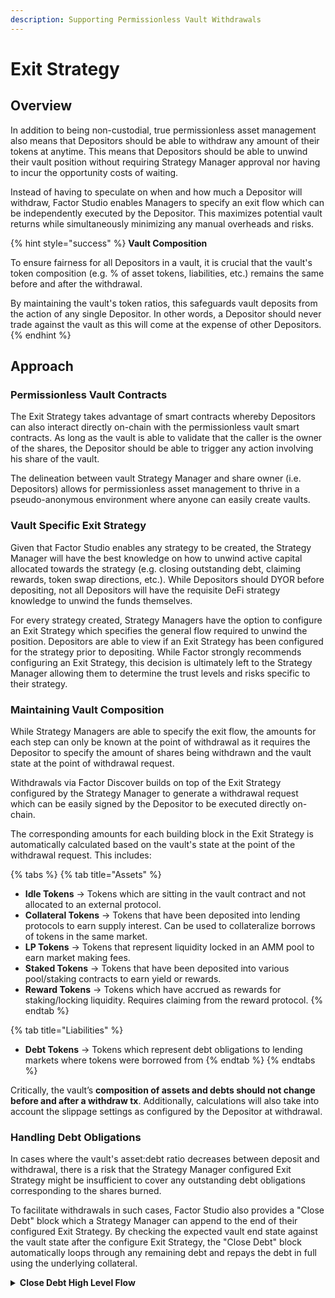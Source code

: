 ```yaml
---
description: Supporting Permissionless Vault Withdrawals
---
```


# Exit Strategy

## Overview

In addition to being non-custodial, true permissionless asset management also means that Depositors should be able to withdraw any amount of their tokens at anytime. This means that Depositors should be able to unwind their vault position without requiring Strategy Manager approval nor having to incur the opportunity costs of waiting.

Instead of having to speculate on when and how much a Depositor will withdraw, Factor Studio enables Managers to specify an exit flow which can be independently executed by the Depositor. This maximizes potential vault returns while simultaneously minimizing any manual overheads and risks.

{% hint style="success" %}
**Vault Composition**

To ensure fairness for all Depositors in a vault,  it is crucial that the vault's token composition (e.g. % of asset tokens, liabilities, etc.) remains the same before and after the withdrawal.

By maintaining the vault's token ratios, this safeguards vault deposits from the action of any single Depositor. In other words, a Depositor should never trade against the vault as this will come at the expense of other Depositors.
{% endhint %}

## Approach

### Permissionless Vault Contracts

The Exit Strategy takes advantage of smart contracts whereby Depositors can also interact directly on-chain with the permissionless vault smart contracts. As long as the vault is able to validate that the caller is the owner of the shares, the Depositor should be able to trigger any action involving his share of the vault.

The delineation between vault Strategy Manager and share owner (i.e. Depositors) allows for permissionless asset management to thrive in a pseudo-anonymous environment where anyone can easily create vaults.

### Vault Specific Exit Strategy

Given that Factor Studio enables any strategy to be created, the Strategy Manager will have the best knowledge on how to unwind active capital allocated towards the strategy (e.g. closing outstanding debt, claiming rewards, token swap directions, etc.). While Depositors should DYOR before depositing, not all Depositors will have the requisite DeFi strategy knowledge to unwind the funds themselves.

For every strategy created, Strategy Managers have the option to configure an Exit Strategy which specifies the general flow required to unwind the position. Depositors are able to view if an Exit Strategy has been configured for the strategy prior to depositing. While Factor strongly recommends configuring an Exit Strategy, this decision is ultimately left to the Strategy Manager allowing them to determine the trust levels and risks specific to their strategy.

### Maintaining Vault Composition

While Strategy Managers are able to specify the exit flow, the amounts for each step can only be known at the point of withdrawal as it requires the Depositor to specify the amount of shares being withdrawn and the vault state at the point of withdrawal request.

Withdrawals via Factor Discover builds on top of the Exit Strategy configured by the Strategy Manager  to generate a withdrawal request which can be easily signed by the Depositor to be executed directly on-chain.&#x20;

The corresponding amounts for each building block in the Exit Strategy is automatically calculated based on the vault's state at the point of the withdrawal request. This includes:

{% tabs %}
{% tab title="Assets" %}
* **Idle Tokens** → Tokens which are sitting in the vault contract and not allocated to an external protocol.
* **Collateral Tokens** →  Tokens that have been deposited into lending protocols to earn supply interest. Can be used to collateralize borrows of tokens in the same market.
* **LP Tokens** → Tokens that represent liquidity locked in an AMM pool to earn market making fees.
* **Staked Tokens** → Tokens that have been deposited into various pool/staking contracts to earn yield or rewards.
* **Reward Tokens** → Tokens which have accrued as rewards for staking/locking liquidity. Requires claiming from the reward protocol.
{% endtab %}

{% tab title="Liabilities" %}
* **Debt Tokens** → Tokens which represent debt obligations to lending markets where tokens were borrowed from
{% endtab %}
{% endtabs %}

Critically, the vault’s **composition of assets and debts should not change before and after a withdraw tx**. Additionally, calculations will also take into account the slippage settings as configured by the Depositor at withdrawal.

### Handling Debt Obligations

In cases where the vault's asset:debt ratio decreases between deposit and withdrawal, there is a risk that the Strategy Manager configured Exit Strategy might be insufficient to cover any outstanding debt obligations corresponding to the shares burned.

To facilitate withdrawals in such cases, Factor Studio also provides a "Close Debt" block which a Strategy Manager can append to the end of their configured Exit Strategy. By checking the expected vault end state against the vault state after the configure Exit Strategy, the "Close Debt" block automatically loops through any remaining debt and repays the debt in full using the underlying collateral.

<details>

<summary><strong>Close Debt High Level Flow</strong></summary>

To maintain the vault's composition when triggered by the Depositor, amount calculations must take into account the vault state at 3 separate points in the process:

1. Before exit strategy → Current state of the vault
2. After Manager configured exit strategy → Expected vault state after successful execution of the Manager portion of the exit strategy
3. After exit strategy → Expected end state of vault after withdrawal

The withdrawal still has outstanding debt if the the output from 2 is insufficient to cover the debt owed in 3. To close the remaining debt, the Close Debt block abstracts the following process to facilitate safe settlement of remaining debt:

1. Loop through all remaining debt tokens
2. For each debt owed, repay the outstanding with the underlying collateral (equalized in USD terms via price oracle)
   1. Flash loan debt token
   2. Repay debt with flash loaned debt tokens
   3. Withdraw the underlying asset
   4. Swap collateral(s) to flash loaned tokens (i.e. same as debt)

The process above ensures that Depositors are still able to permissionlessly withdraw their tokens even when the Manager configured exit strategy fails is no longer applicable if the vault's asset:debt ratio decreases since deposit.

Note that as tokens have to be swapped via an external aggregator, there is also slippage risks involved which will be configured by the Depositor at the point of initiating the withdrawal tx on Discover.

</details>
